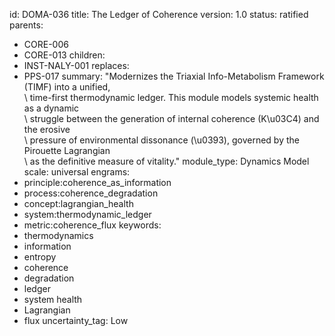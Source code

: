 id: DOMA-036
title: The Ledger of Coherence
version: 1.0
status: ratified
parents:
- CORE-006
- CORE-013
children:
- INST-NALY-001
replaces:
- PPS-017
summary: "Modernizes the Triaxial Info-Metabolism Framework (TIMF) into a unified,\
  \ time-first thermodynamic ledger. This module models systemic health as a dynamic\
  \ struggle between the generation of internal coherence (K\u03C4) and the erosive\
  \ pressure of environmental dissonance (\u0393), governed by the Pirouette Lagrangian\
  \ as the definitive measure of vitality."
module_type: Dynamics Model
scale: universal
engrams:
- principle:coherence_as_information
- process:coherence_degradation
- concept:lagrangian_health
- system:thermodynamic_ledger
- metric:coherence_flux
keywords:
- thermodynamics
- information
- entropy
- coherence
- degradation
- ledger
- system health
- Lagrangian
- flux
uncertainty_tag: Low